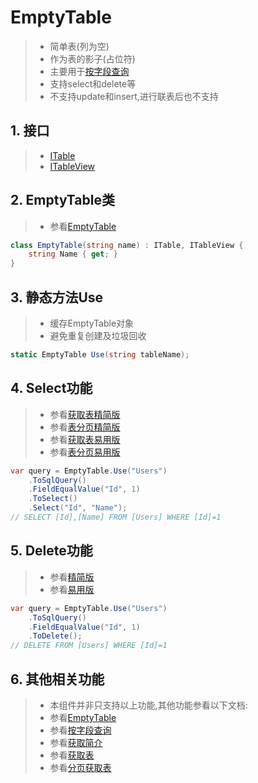 # EmptyTable
>* 简单表(列为空)
>* 作为表的影子(占位符)
>* 主要用于[按字段查询](../../shadow/sqlquery/fieldquery.md)
>* 支持select和delete等
>* 不支持update和insert,进行联表后也不支持

## 1. 接口
>* [ITable](xref:ShadowSql.Identifiers.ITable)
>* [ITableView](xref:ShadowSql.Identifiers.ITableView)

## 2. EmptyTable类
>* 参看[EmptyTable](xref:ShadowSql.Tables.EmptyTable)
```csharp
class EmptyTable(string name) : ITable, ITableView {
    string Name { get; }
}
```

## 3. 静态方法Use
>* 缓存EmptyTable对象
>* 避免重复创建及垃圾回收
```csharp
static EmptyTable Use(string tableName);
```

## 4. Select功能
>* 参看[获取表精简版](../select/table.md)
>* 参看[表分页精简版](../select/cursor.md)
>* 参看[获取表易用版](../../shadow/select/table.md)
>* 参看[表分页易用版](../../shadow/select/tablecursor.md)
```csharp
var query = EmptyTable.Use("Users")
    .ToSqlQuery()
    .FieldEqualValue("Id", 1)
    .ToSelect()
    .Select("Id", "Name");
// SELECT [Id],[Name] FROM [Users] WHERE [Id]=1
```

## 5. Delete功能
>* 参看[精简版](../delete/table.md)
>* 参看[易用版](../../shadow/delete/table.md)
```csharp
var query = EmptyTable.Use("Users")
    .ToSqlQuery()
    .FieldEqualValue("Id", 1)
    .ToDelete();
// DELETE FROM [Users] WHERE [Id]=1
```

## 6. 其他相关功能
>* 本组件并非只支持以上功能,其他功能参看以下文档:
>* 参看[EmptyTable](xref:ShadowSql.Tables.EmptyTable)
>* 参看[按字段查询](../../shadow/sqlquery/fieldquery.md)
>* 参看[获取简介](../../shadow/select/index.md)
>* 参看[获取表](../../shadow/select/table.md)
>* 参看[分页获取表](../../shadow/select/tablecursor.md)

